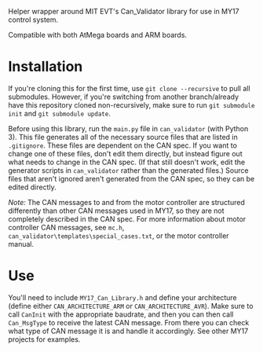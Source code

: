 Helper wrapper around MIT EVT's Can_Validator library for use in MY17 control system.

Compatible with both AtMega boards and ARM boards.

# Installation
If you're cloning this for the first time, use `git clone --recursive` to pull all submodules.
However, if you're switching from another branch/already have this repository cloned non-recursively,
make sure to run `git submodule init` and `git submodule update`.

Before using this library, run the `main.py` file in `can_validator` (with Python 3). This file
generates all of the necessary source files that are listed in `.gitignore`.
These files are dependent on the CAN spec. If you want to change one of these files, don't edit them
directly, but instead figure out what needs to change in the CAN spec. (If that
still doesn't work, edit the generator scripts in `can_validator` rather than
the generated files.) Source files that aren't ignored aren't generated from the
CAN spec, so they can be edited directly.

*Note:* The CAN messages to and from the motor controller are structured
differently than other CAN messages used in MY17, so they are not completely
described in the CAN spec. For more information about motor controller CAN
messages, see `mc.h`, `can_validator\templates\special_cases.txt`, or the motor
controller manual.

# Use
You'll need to include `MY17_Can_Library.h` and define your architecture (define either `CAN_ARCHITECTURE_ARM` or `CAN_ARCHITECTURE_AVR`). Make sure to call `CanInit` with the appropriate baudrate, and then you can then call `Can_MsgType` to receive the latest CAN message. From there you can check what type of CAN message it is and handle it accordingly. See other MY17 projects for examples.
